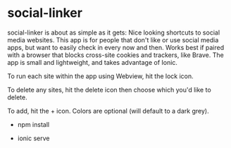 # social-linker
social-linker is about as simple as it gets: Nice looking shortcuts to social media websites. This app is for people that don't like or use social media apps, but want to easily check in every now and then. Works best if paired with a browser that blocks cross-site cookies and trackers, like Brave. The app is small and lightweight, and takes advantage of Ionic. 

To run each site within the app using Webview, hit the lock icon. 

To delete any sites, hit the delete icon then choose which you'd like to delete.

To add, hit the + icon. Colors are optional (will default to a dark grey).

- npm install

- ionic serve
